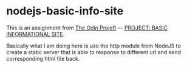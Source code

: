 # nodejs-basic-info-site
This is an assignment from [The Odin Projeft](https://www.theodinproject.com/) &mdash; [PROJECT: BASIC INFORMATIONAL SITE](https://www.theodinproject.com/paths/full-stack-javascript/courses/nodejs/lessons/basic-informational-site).

Basically what I am doing here is use the http module from NodeJS to create a static server that is able to response to different url and send corresponding html file back.

